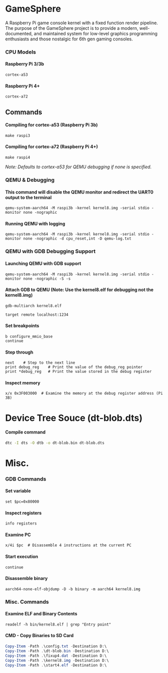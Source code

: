 # GameSphere
A Raspberry Pi game console kernel with a fixed function render pipeline. The purpose of the GameSphere project is to provide a modern, well-documented, and maintained system for low-level graphics programming enthusiasts and those nostalgic for 6th gen gaming consoles.

### CPU Models

#### Raspberry Pi 3/3b
```
cortex-a53
```

#### Raspberry Pi 4+
```
cortex-a72
```

## Commands

#### Compiling for cortex-a53 (Raspberry Pi 3b)
```
make raspi3
```

#### Compiling for cortex-a72 (Raspberry Pi 4+)
```
make raspi4
```

*Note: Defaults to cortex-a53 for QEMU debugging if none is specified.*

### QEMU & Debugging

#### This command will disable the QEMU monitor and redirect the UART0 output to the terminal
```
qemu-system-aarch64 -M raspi3b -kernel kernel8.img -serial stdio -monitor none -nographic
```

#### Running QEMU with logging
```
qemu-system-aarch64 -M raspi3b -kernel kernel8.img -serial stdio -monitor none -nographic -d cpu_reset,int -D qemu-log.txt
```

### QEMU with GDB Debugging Support

#### Launching QEMU with GDB support
```
qemu-system-aarch64 -M raspi3b -kernel kernel8.img -serial stdio -monitor none -nographic -S -s
```

#### Attach GDB to QEMU (Note: Use the kernel8.elf for debugging not the kernel8.img)
```
gdb-multiarch kernel8.elf

target remote localhost:1234
```

#### Set breakpoints
```
b configure_mmio_base
continue
```

#### Step through
```
next    # Step to the next line
print debug_reg    # Print the value of the debug_reg pointer
print *debug_reg   # Print the value stored in the debug register
```

#### Inspect memory
```
x/x 0x3F003000  # Examine the memory at the debug register address (Pi 3B)
```

# Device Tree Souce (dt-blob.dts)

#### Compile command
``` bash
dtc -I dts -O dtb -o dt-blob.bin dt-blob.dts
```

# Misc.

### GDB Commands

#### Set variable
```
set $pc=0x80000
```

#### Inspect registers
```
info registers
```

#### Examine PC
```
x/4i $pc  # Disassemble 4 instructions at the current PC
```

#### Start execution
```
continue
```

#### Disassemble binary
```
aarch64-none-elf-objdump -D -b binary -m aarch64 kernel8.img
```

### Misc. Commands

#### Examine ELF and Binary Contents
```
readelf -h bin/kernel8.elf | grep "Entry point"
```

#### CMD - Copy Binaries to SD Card
``` powershell
Copy-Item -Path .\config.txt -Destination D:\
Copy-Item -Path .\dt-blob.bin -Destination D:\
Copy-Item -Path .\fixup4.dat -Destination D:\
Copy-Item -Path .\kernel8.img -Destination D:\
Copy-Item -Path .\start4.elf -Destination D:\
``` 